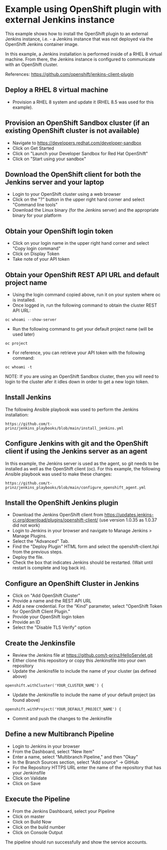 # Example using OpenShift plugin with external Jenkins instance

This  example shows how to install the OpenShift plugin to an external Jenkins instance, i.e. - a Jenkins instance that was not deployed via the OpenShift Jenkins container image.

In this example, a Jenkins installation is performed inside of a RHEL 8 virtual machine.  From there, the Jenkins instance is configured to communicate with an OpenShift cluster.

References:
https://github.com/openshift/jenkins-client-plugin

## Deploy a RHEL 8 virtual machine

* Provision a RHEL 8 system and update it (RHEL 8.5 was used for this example).

## Provision an OpenShift Sandbox cluster (if an existing OpenShift cluster is not available)

* Navigate to https://developers.redhat.com/developer-sandbox
* Click on Get Started
* Click on "Launch your Developer Sandbox for Red Hat OpenShift"
* Click on "Start using your sandbox"

## Download the OpenShift client for both the Jenkins server and your laptop

* Login to your OpenShift cluster using a web browser
* Click on the "?" button in the upper right hand corner and select "Command line tools"
* Download the Linux binary (for the Jenkins server) and the appropriate binary for your platform

## Obtain your OpenShift login token

* Click on your login name in the upper right hand corner and select "Copy login command"
* Click on Display Token
* Take note of your API token

## Obtain your OpenShift REST API URL and default project name

* Using the login command copied above, run it on your system where oc is installed.
* Once logged in, run the following command to obtain the cluster REST API URL:

`oc whoami --show-server`

* Run the following command to get your default project name (will be used later)

`oc project`

* For reference, you can retrieve your API token with the following command:

`oc whoami -t`

NOTE:  If you are using an OpenShift Sandbox cluster, then you will need to login to the cluster afer it idles down in order to get a new login token.

## Install Jenkins

The following Ansible playbook was used to perform the Jenkins installation:

`https://github.com/t-prinz/jenkins_playbooks/blob/main/install_jenkins.yml`

## Configure Jenkins with git and the OpenShift client if using the Jenkins server as an agent

In this example, the Jenkins server is used as the agent, so git needs to be installed as well as the OpenShift client (oc).  For this example, the following Ansible playbook was used to make these changes:  

`https://github.com/t-prinz/jenkins_playbooks/blob/main/configure_openshift_agent.yml`

## Install the OpenShift Jenkins plugin

* Download the Jenkins OpenShift client from https://updates.jenkins-ci.org/download/plugins/openshift-client/ (use version 1.0.35 as 1.0.37 did not work)
* Login to Jenkins in your browser and navigate to Manage Jenkins > Manage Plugins.
* Select the "Advanced" Tab.
* Find the "Deploy Plugin" HTML form and select the openshift-client.hpi from the previous steps.
* Deploy the file.
* Check the box that indicates Jenkins should be restarted. (Wait until restart is complete and log back in).

## Configure an OpenShift Cluster in Jenkins

* Click on "Add OpenShift Cluster"
* Provide a name and the REST API URL
* Add a new credential.  For the "Kind" parameter, select "OpenShift Token for OpenShift Client Plugin."
* Provide your OpenShift login token
* Provide an ID
* Select the "Disable TLS Verify" option

## Create the Jenkinsfile

* Review the Jenkins file at https://github.com/t-prinz/HelloServlet.git
* Either clone this repository or copy this Jenkinsfile into your own repository
* Update the Jenkinsfile to include the name of your cluster (as defined above)

`openshift.withCluster('YOUR_CLUSTER_NAME') {`

* Update the Jenkinsfile to include the name of your default project (as found above)

`openshift.withProject('YOUR_DEFAULT_PROJECT_NAME') {`

* Commit and push the changes to the Jenkinsfile

## Define a new Multibranch Pipeline

* Login to Jenkins in your browser
* From the Dashboard, select "New Item"
* Enter a name, select "Multibranch Pipeline," and then "Okay"
* In the Branch Sources section, select "Add source" -> GitHub
* For the Repository HTTPS URL enter the name of the repository that has your Jenkinsfile
* Click on Validate
* Click on Save

## Execute the Pipeline

* From the Jenkins Dashboard, select your Pipeline
* Click on master
* Click on Build Now
* Click on the build number
* Click on Console Output

The pipeline should run successfully and show the service accounts.
